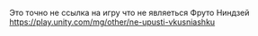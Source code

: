 Это точно не ссылка на игру что не являеться Фруто Ниндзей                 
https://play.unity.com/mg/other/ne-upusti-vkusniashku
